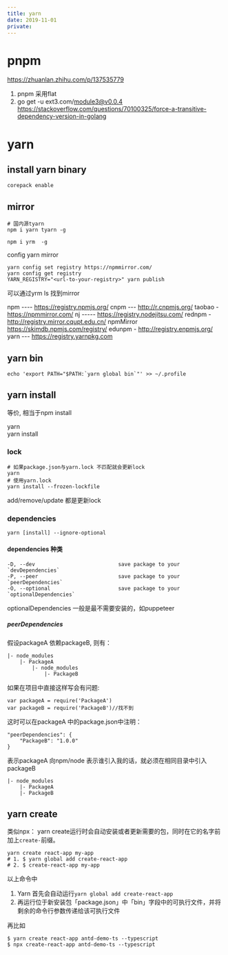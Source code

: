 ```yaml
---
title: yarn
date: 2019-11-01
private: 
---
```

# pnpm
https://zhuanlan.zhihu.com/p/137535779
1. pnpm 采用flat
2. go get -u ext3.com/module3@v0.0.4 https://stackoverflow.com/questions/70100325/force-a-transitive-dependency-version-in-golang

# yarn
## install yarn binary

    corepack enable

## mirror
    # 国内源tyarn
    npm i yarn tyarn -g

    npm i yrm  -g

config yarn mirror

    yarn config set registry https://npmmirror.com/
    yarn config get registry 
    YARN_REGISTRY="<url-to-your-registry>" yarn publish

可以通过yrm ls 找到mirror

  npm ---- https://registry.npmjs.org/
  cnpm --- http://r.cnpmjs.org/
  taobao - https://npmmirror.com/
  nj ----- https://registry.nodejitsu.com/
  rednpm - http://registry.mirror.cqupt.edu.cn/
  npmMirror  https://skimdb.npmjs.com/registry/
  edunpm - http://registry.enpmjs.org/
  yarn --- https://registry.yarnpkg.com

## yarn bin
    echo 'export PATH="$PATH:`yarn global bin`"' >> ~/.profile

## yarn install
等价, 相当于npm install

   yarn  
   yarn install

### lock
    # 如果package.json与yarn.lock 不匹配就会更新lock
    yarn 
    # 使用yarn.lock
    yarn install --frozen-lockfile

add/remove/update 都是更新lock

### dependencies

    yarn [install] --ignore-optional

#### dependencies 种类

    -D, --dev                           save package to your `devDependencies`
    -P, --peer                          save package to your `peerDependencies`
    -O, --optional                      save package to your `optionalDependencies`

optionalDependencies 一般是最不需要安装的，如puppeteer

##### peerDependencies
假设packageA 依赖packageB, 则有：

    |- node_modules
        |- PackageA
            |- node_modules
                |- PackageB


如果在项目中直接这样写会有问题:

    var packageA = require('PackageA')
    var packageB = require('PackageB')//找不到

这时可以在packageA 中的package.json中注明：

    "peerDependencies": {
        "PackageB": "1.0.0"
    }

表示packageA 向npm/node 表示谁引入我的话，就必须在相同目录中引入packageB

    |- node_modules
        |- PackageA
        |- PackageB

## yarn create
类似npx： yarn create运行时会自动安装或者更新需要的包，同时在它的名字前加上`create-`前缀。

    yarn create react-app my-app
    # 1. $ yarn global add create-react-app
    # 2. $ create-react-app my-app

以上命令中
1. Yarn 首先会自动运行`yarn global add create-react-app`
2. 再运行位于新安装包「package.json」中「bin」字段中的可执行文件，并将剩余的命令行参数传递给该可执行文件 

再比如

    $ yarn create react-app antd-demo-ts --typescript
    $ npx create-react-app antd-demo-ts --typescript
